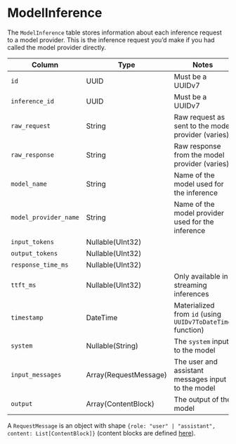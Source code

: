 # ModelInference

The `ModelInference` table stores information about each inference request to a model provider.
This is the inference request you’d make if you had called the model provider directly.

| Column | Type | Notes |
| --- | --- | --- |
| `id` | UUID | Must be a UUIDv7 |
| `inference_id` | UUID | Must be a UUIDv7 |
| `raw_request` | String | Raw request as sent to the model provider (varies) |
| `raw_response` | String | Raw response from the model provider (varies) |
| `model_name` | String | Name of the model used for the inference |
| `model_provider_name` | String | Name of the model provider used for the inference |
| `input_tokens` | Nullable(UInt32) |  |
| `output_tokens` | Nullable(UInt32) |  |
| `response_time_ms` | Nullable(UInt32) |  |
| `ttft_ms` | Nullable(UInt32) | Only available in streaming inferences |
| `timestamp` | DateTime | Materialized from `id` (using `UUIDv7ToDateTime` function) |
| `system` | Nullable(String) | The `system` input to the model |
| `input_messages` | Array(RequestMessage) | The user and assistant messages input to the model |
| `output` | Array(ContentBlock) | The output of the model |

A `RequestMessage` is an object with shape `{role: "user" | "assistant", content: List[ContentBlock]}` (content blocks are defined [here](about:/docs/gateway/api-reference/inference/#content-block)).
